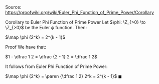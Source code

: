 # 

Source: https://proofwiki.org/wiki/Euler_Phi_Function_of_Prime_Power/Corollary

Corollary to Euler Phi Function of Prime Power
Let $\phi: \Z_{>0} \to \Z_{>0}$ be the Euler $\phi$ function.
Then:

$\map \phi {2^k} = 2^{k - 1}$


Proof
We have that:

$1 - \dfrac 1 2 = \dfrac {2 - 1} 2 = \dfrac 1 2$

It follows from Euler Phi Function of Prime Power:

$\map \phi {2^k} = \paren {\dfrac 1 2} 2^k = 2^{k - 1}$
$\blacksquare$





